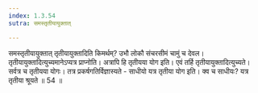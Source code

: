 ```yaml
---
index: 1.3.54
sutra: समस्तृतीयायुक्तात्

---
```

 समस्तृतीयायुक्तात् तृतीयायुक्तादिति किमर्थम्? उभौ लोकौ संचरसीमं चामुं च देवल। तृतीयायुक्तादित्युच्यमानेऽप्यत्र प्राप्नोति। अत्रापि हि तृतीयया योग इति। एवं तर्हि तृतीयायुक्तादित्युच्यते। सर्वत्र च तृतीयया योगः। तत्र प्रकर्षगतिर्विज्ञास्यते  -  साधीयो यत्र तृतीया योग इति। क्व च साधीयः? यत्र तृतीया श्रूयते ॥ 54 ॥ 